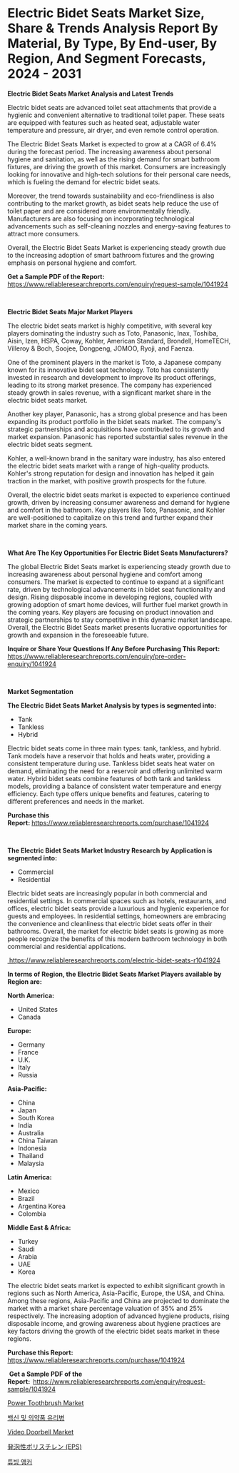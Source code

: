 <p><h1>Electric Bidet Seats Market Size, Share & Trends Analysis Report By Material, By Type, By End-user, By Region, And Segment Forecasts, 2024 - 2031</h1></p><p><strong>Electric Bidet Seats Market Analysis and Latest Trends</strong></p>
<p><p>Electric bidet seats are advanced toilet seat attachments that provide a hygienic and convenient alternative to traditional toilet paper. These seats are equipped with features such as heated seat, adjustable water temperature and pressure, air dryer, and even remote control operation.</p><p>The Electric Bidet Seats Market is expected to grow at a CAGR of 6.4% during the forecast period. The increasing awareness about personal hygiene and sanitation, as well as the rising demand for smart bathroom fixtures, are driving the growth of this market. Consumers are increasingly looking for innovative and high-tech solutions for their personal care needs, which is fueling the demand for electric bidet seats.</p><p>Moreover, the trend towards sustainability and eco-friendliness is also contributing to the market growth, as bidet seats help reduce the use of toilet paper and are considered more environmentally friendly. Manufacturers are also focusing on incorporating technological advancements such as self-cleaning nozzles and energy-saving features to attract more consumers.</p><p>Overall, the Electric Bidet Seats Market is experiencing steady growth due to the increasing adoption of smart bathroom fixtures and the growing emphasis on personal hygiene and comfort.</p></p>
<p><strong>Get a Sample PDF of the Report:&nbsp;</strong> <a href="https://www.reliableresearchreports.com/enquiry/request-sample/1041924">https://www.reliableresearchreports.com/enquiry/request-sample/1041924</a></p>
<p>&nbsp;</p>
<p><strong>Electric Bidet Seats Major Market Players</strong></p>
<p><p>The electric bidet seats market is highly competitive, with several key players dominating the industry such as Toto, Panasonic, Inax, Toshiba, Aisin, Izen, HSPA, Coway, Kohler, American Standard, Brondell, HomeTECH, Villeroy & Boch, Soojee, Dongpeng, JOMOO, Ryoji, and Faenza.</p><p>One of the prominent players in the market is Toto, a Japanese company known for its innovative bidet seat technology. Toto has consistently invested in research and development to improve its product offerings, leading to its strong market presence. The company has experienced steady growth in sales revenue, with a significant market share in the electric bidet seats market.</p><p>Another key player, Panasonic, has a strong global presence and has been expanding its product portfolio in the bidet seats market. The company's strategic partnerships and acquisitions have contributed to its growth and market expansion. Panasonic has reported substantial sales revenue in the electric bidet seats segment.</p><p>Kohler, a well-known brand in the sanitary ware industry, has also entered the electric bidet seats market with a range of high-quality products. Kohler's strong reputation for design and innovation has helped it gain traction in the market, with positive growth prospects for the future.</p><p>Overall, the electric bidet seats market is expected to experience continued growth, driven by increasing consumer awareness and demand for hygiene and comfort in the bathroom. Key players like Toto, Panasonic, and Kohler are well-positioned to capitalize on this trend and further expand their market share in the coming years.</p></p>
<p>&nbsp;</p>
<p><strong>What Are The Key Opportunities For Electric Bidet Seats Manufacturers?</strong></p>
<p><p>The global Electric Bidet Seats market is experiencing steady growth due to increasing awareness about personal hygiene and comfort among consumers. The market is expected to continue to expand at a significant rate, driven by technological advancements in bidet seat functionality and design. Rising disposable income in developing regions, coupled with growing adoption of smart home devices, will further fuel market growth in the coming years. Key players are focusing on product innovation and strategic partnerships to stay competitive in this dynamic market landscape. Overall, the Electric Bidet Seats market presents lucrative opportunities for growth and expansion in the foreseeable future.</p></p>
<p><strong>Inquire or Share Your Questions If Any Before Purchasing This Report:</strong> <a href="https://www.reliableresearchreports.com/enquiry/pre-order-enquiry/1041924">https://www.reliableresearchreports.com/enquiry/pre-order-enquiry/1041924</a></p>
<p>&nbsp;</p>
<p><strong>Market Segmentation</strong></p>
<p><strong>The Electric Bidet Seats Market Analysis by types is segmented into:</strong></p>
<p><ul><li>Tank</li><li>Tankless</li><li>Hybrid</li></ul></p>
<p><p>Electric bidet seats come in three main types: tank, tankless, and hybrid. Tank models have a reservoir that holds and heats water, providing a consistent temperature during use. Tankless bidet seats heat water on demand, eliminating the need for a reservoir and offering unlimited warm water. Hybrid bidet seats combine features of both tank and tankless models, providing a balance of consistent water temperature and energy efficiency. Each type offers unique benefits and features, catering to different preferences and needs in the market.</p></p>
<p><strong>Purchase this Report:&nbsp;</strong><a href="https://www.reliableresearchreports.com/purchase/1041924">https://www.reliableresearchreports.com/purchase/1041924</a></p>
<p>&nbsp;</p>
<p><strong>The Electric Bidet Seats Market Industry Research by Application is segmented into:</strong></p>
<p><ul><li>Commercial</li><li>Residential</li></ul></p>
<p><p>Electric bidet seats are increasingly popular in both commercial and residential settings. In commercial spaces such as hotels, restaurants, and offices, electric bidet seats provide a luxurious and hygienic experience for guests and employees. In residential settings, homeowners are embracing the convenience and cleanliness that electric bidet seats offer in their bathrooms. Overall, the market for electric bidet seats is growing as more people recognize the benefits of this modern bathroom technology in both commercial and residential applications.</p></p>
<p><a href="https://www.reliableresearchreports.com/electric-bidet-seats-r1041924">&nbsp;https://www.reliableresearchreports.com/electric-bidet-seats-r1041924</a></p>
<p><strong>In terms of Region, the Electric Bidet Seats Market Players available by Region are:</strong></p>
<p>
    <p> <strong> North America: </strong>
        <ul>
            <li>United States</li>
            <li>Canada</li>
        </ul>
        </p> 
    <p> <strong> Europe: </strong>
        <ul>
            <li>Germany</li>
            <li>France</li>
            <li>U.K.</li>
            <li>Italy</li>
            <li>Russia</li>
        </ul>
        </p> 
    <p> <strong> Asia-Pacific: </strong>
        <ul>
            <li>China</li>
            <li>Japan</li>
            <li>South Korea</li>
            <li>India</li>
            <li>Australia</li>
            <li>China Taiwan</li>
            <li>Indonesia</li>
            <li>Thailand</li>
            <li>Malaysia</li>
        </ul>
        </p> 
    <p> <strong> Latin America: </strong>
        <ul>
            <li>Mexico</li>
            <li>Brazil</li>
            <li>Argentina Korea</li>
            <li>Colombia</li>
        </ul>
        </p> 
    <p> <strong> Middle East & Africa: </strong>
        <ul>
            <li>Turkey</li>
            <li>Saudi</li>
            <li>Arabia</li>
            <li>UAE</li>
            <li>Korea</li>
        </ul>
    </p>
    </p>
<p><p>The electric bidet seats market is expected to exhibit significant growth in regions such as North America, Asia-Pacific, Europe, the USA, and China. Among these regions, Asia-Pacific and China are projected to dominate the market with a market share percentage valuation of 35% and 25% respectively. The increasing adoption of advanced hygiene products, rising disposable income, and growing awareness about hygiene practices are key factors driving the growth of the electric bidet seats market in these regions.</p></p>
<p><strong>Purchase this Report: </strong><a href="https://www.reliableresearchreports.com/purchase/1041924">https://www.reliableresearchreports.com/purchase/1041924</a></p>
<p>&nbsp;<strong>Get a Sample PDF of the Report:&nbsp;&nbsp;</strong><a href="https://www.reliableresearchreports.com/enquiry/request-sample/1041924">https://www.reliableresearchreports.com/enquiry/request-sample/1041924</a></p>
<p><strong></strong></p>
<p><p><a href="https://github.com/theanastasiyah/Market-Research-Report-List-1/blob/main/power-toothbrush-market.md">Power Toothbrush Market</a></p><p><a href="https://github.com/anton65482023/Market-Research-Report-List-1/blob/main/2033459148762.md">백신 및 의약품 유리병</a></p><p><a href="https://github.com/khlifeservices/Market-Research-Report-List-1/blob/main/video-doorbell-market.md">Video Doorbell Market</a></p><p><a href="https://github.com/leigh4852023/Market-Research-Report-List-1/blob/main/4002939140878.md">発泡性ポリスチレン (EPS)</a></p><p><a href="https://github.com/Gregost89076vddcv/Market-Research-Report-List-1/blob/main/1655002148763.md">튜빙 앵커</a></p></p>